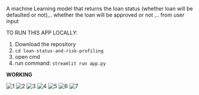 A machine Learning model that returns the loan status (whether loan will be defaulted or not),.. whether the loan will be approved or not ,.. from user input

TO RUN THIS APP LOCALLY:

1. Download the repository
2. `cd loan-status-and-risk-profiling`
3. open cmd
4. run command: `streamlit run app.py`


**WORKING**

![1](https://github.com/AaroneGeorge/loan-status-and-risk-profiling/assets/96471433/89dfb119-ce73-4f54-92b6-be879a287fd8)
![2](https://github.com/AaroneGeorge/loan-status-and-risk-profiling/assets/96471433/9f6e2ecd-0e5c-444d-a884-7f4fc7971315)
![3](https://github.com/AaroneGeorge/loan-status-and-risk-profiling/assets/96471433/f6dc80d6-c142-4622-8144-c008b5db737c)
![4](https://github.com/AaroneGeorge/loan-status-and-risk-profiling/assets/96471433/7cae7ce9-8766-40a8-b96d-a9fa61443fe3)
![5](https://github.com/AaroneGeorge/loan-status-and-risk-profiling/assets/96471433/2f253711-abd1-4628-b66f-9fd6e23c533a)
![6](https://github.com/AaroneGeorge/loan-status-and-risk-profiling/assets/96471433/ca9285c0-5c10-4772-9eaa-3669d592fc2a)
![7](https://github.com/AaroneGeorge/loan-status-and-risk-profiling/assets/96471433/8c0160ec-c5df-4653-9560-a569406fe51a)
